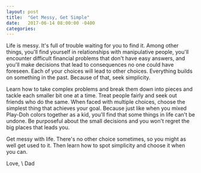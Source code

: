 ```yaml
---
layout: post
title:  "Get Messy, Get Simple"
date:   2017-06-14 08:00:00 -0400
categories:
---
```


Life is messy. It's full of trouble waiting for you to find it. Among other things, you'll find yourself in relationships with manipulative people, you'll encounter difficult financial problems that don't have easy answers, and you'll make decisions that lead to consequences no one could have foreseen. Each of your choices will lead to other choices. Everything builds on something in the past. Because of that, seek simplicity.

Learn how to take complex problems and break them down into pieces and tackle each smaller bit one at a time. Treat people fairly and seek out friends who do the same. When faced with multiple choices, choose the simplest thing that achieves your goal. Because just like when you mixed Play-Doh colors together as a kid, you'll find that some things in life can't be undone. Be purposeful about the small decisions and you won't regret the big places that leads you.

Get messy with life. There's no other choice sometimes, so you might as well get used to it. Then learn how to spot simplicity and choose it when you can.

Love, \\
Dad
